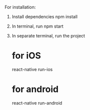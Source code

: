 For installation: 
1. Install dependencies
    npm install

2. In terminal, run
    npm start

3. In separate terminal, run the project
    # for iOS
    react-native run-ios
    # for android
    react-native run-android